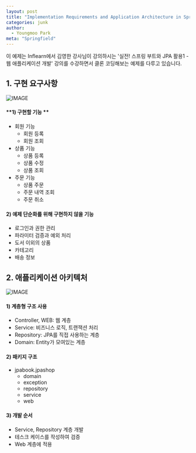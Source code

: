 ```yaml
---
layout: post
title: "Implementation Requirements and Application Architecture in Spring boot JPA practice001"
categories: junk
author:
  - Youngmoo Park
meta: "Springfield"
---
```


이 예제는 Inflearn에서 김영한 강사님이 강의하시는 '실전! 스프링 부트와 JPA 활용1 - 웹 애플리케이션 개발' 강의를 수강하면서 클론 코딩해보는 예제를 다루고 있습니다.

## 1. 구현 요구사항

![IMAGE](assets/images/003/implementation-requirements.png)

#### **1) 구현할 기능 **

- 회원 기능
  - 회원 등록
  - 회원 조회
- 상품 기능
  - 상품 등록
  - 상품 수정
  - 상품 조회
- 주문 기능
  - 상품 주문
  - 주문 내역 조회
  - 주문 취소

#### **2) 예제 단순화를 위해 구현하지 않을 기능**

- 로그인과 권한 관리
- 파라미터 검증과 예외 처리
- 도서 이외의 상품
- 카테고리
- 배송 정보

## 2. 애플리케이션 아키텍처

![IMAGE](assets/images/003/application-architecture.png)

#### **1) 계층형 구조 사용**

- Controller, WEB: 웹 계층
- Service: 비즈니스 로직, 트랜잭션 처리
- Repository: JPA를 직접 사용하는 계층
- Domain: Entity가 모여있는 계층

#### **2) 패키지 구조**

- jpabook.jpashop
  - domain
  - exception
  - repository
  - service
  - web

#### **3) 개발 순서**

- Service, Repository 계층 개발
- 테스크 케이스를 작성하여 검증
- Web 계층에 적용
